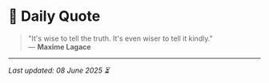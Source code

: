 # 📜 Daily Quote

> "It's wise to tell the truth. It's even wiser to tell it kindly."  
> — **Maxime Lagace**

---

_Last updated: 08 June 2025 ⏳_
